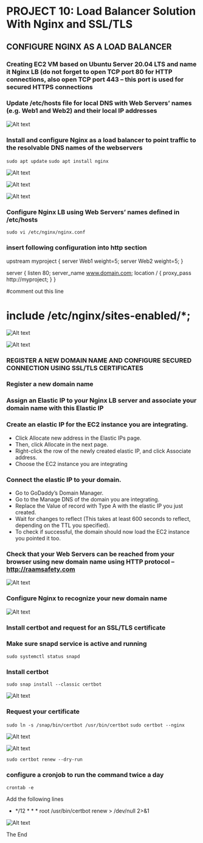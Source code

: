 # PROJECT 10: Load Balancer Solution With Nginx and SSL/TLS

## CONFIGURE NGINX AS A LOAD BALANCER

### Creating  EC2 VM based on Ubuntu Server 20.04 LTS and name it Nginx LB (do not forget to open TCP port 80 for HTTP connections, also open TCP port 443 – this port is used for secured HTTPS connections

### Update /etc/hosts file for local DNS with Web Servers’ names (e.g. Web1 and Web2) and their local IP addresses

![Alt text](<Images/Screenshot 2023-07-15 100353.png>)


### Install and configure Nginx as a load balancer to point traffic to the resolvable DNS names of the webservers

`sudo apt update`
`sudo apt install nginx`

![Alt text](<Images/Screenshot 2023-07-14 151225.png>)

![Alt text](<Images/Screenshot 2023-07-14 152737.png>)

![Alt text](<Images/Screenshot 2023-07-14 160722.png>)


### Configure Nginx LB using Web Servers’ names defined in /etc/hosts

`sudo vi /etc/nginx/nginx.conf`

### insert following configuration into http section

 upstream myproject {
    server Web1 weight=5;
    server Web2 weight=5;
  }

server {
    listen 80;
    server_name www.domain.com;
    location / {
      proxy_pass http://myproject;
    }
  }

#comment out this line
#       include /etc/nginx/sites-enabled/*;

![Alt text](<Images/Screenshot 2023-07-14 154729.png>)

![Alt text](<Images/Screenshot 2023-07-14 180852.png>)


### REGISTER A NEW DOMAIN NAME AND CONFIGURE SECURED CONNECTION USING SSL/TLS CERTIFICATES

### Register a new domain name 

### Assign an Elastic IP to your Nginx LB server and associate your domain name with this Elastic IP

### Create an elastic IP for the EC2 instance you are integrating.

- Click Allocate new address in the Elastic IPs page.
- Then, click Allocate in the next page.
- Right-click the row of the newly created elastic IP, and click Associate address.
- Choose the EC2 instance you are integrating

### Connect the elastic IP to your domain.

- Go to GoDaddy’s Domain Manager.
- Go to the Manage DNS of the domain you are integrating.
- Replace the Value of record with Type A with the elastic IP you just created.
- Wait for changes to reflect (This takes at least 600 seconds to reflect, depending on the TTL you specified).
- To check if successful, the domain should now load the EC2 instance you pointed it too.

### Check that your Web Servers can be reached from your browser using new domain name using HTTP protocol – http://raamsafety.com

![Alt text](<Images/Screenshot 2023-07-14 180750.png>)

### Configure Nginx to recognize your new domain name

![Alt text](<Images/Screenshot 2023-07-14 181646.png>)

### Install certbot and request for an SSL/TLS certificate

### Make sure snapd service is active and running

`sudo systemctl status snapd`

### Install certbot

`sudo snap install --classic certbot`

![Alt text](<Images/Screenshot 2023-07-14 182114.png>)

### Request your certificate

`sudo ln -s /snap/bin/certbot /usr/bin/certbot`
`sudo certbot --nginx`

![Alt text](<Images/Screenshot 2023-07-14 183030.png>)

![Alt text](<Images/Screenshot 2023-07-14 183251.png>)

`sudo certbot renew --dry-run`

### configure a cronjob to run the command twice a day

`crontab -e`

Add the following lines

* */12 * * *   root /usr/bin/certbot renew > /dev/null 2>&1

![Alt text](<Images/Screenshot 2023-07-14 184536.png>)

The End


